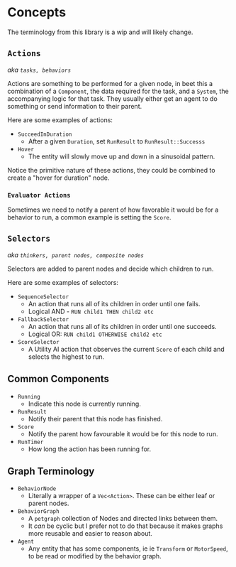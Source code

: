 # Concepts
<!-- keep all code references in sync with docs please -->

The terminology from this library is a wip and will likely change.

## `Actions`
*aka `tasks, behaviors`*

Actions are something to be performed for a given node, in beet this a combination of a `Component`, the data required for the task, and a `System`, the accompanying logic for that task. They usually either get an agent to do something or send information to their parent.


Here are some examples of actions:

- `SucceedInDuration`
	- After a given `Duration`, set `RunResult` to `RunResult::Successs`
- `Hover`
	- The entity will slowly move up and down in a sinusoidal pattern.

Notice the primitive nature of these actions, they could be combined to create a "hover for duration" node.


### `Evaluator Actions`

Sometimes we need to notify a parent of how favorable it would be for a behavior to run, a common example is setting the `Score`.


## `Selectors`

*aka `thinkers, parent nodes, composite nodes`*

Selectors are added to parent nodes and decide which children to run. 

Here are some examples of selectors:
- `SequenceSelector`
	- An action that runs all of its children in order until one fails.
	- Logical AND - `RUN child1 THEN child2 etc`
- `FallbackSelector`
	- An action that runs all of its children in order until one succeeds.
	- Logical OR: `RUN child1 OTHERWISE child2 etc`
- `ScoreSelector`
	- A Utility AI action that observes the current `Score` of each child and selects the highest to run.

## Common Components

- `Running`
	- Indicate this node is currently running.
- `RunResult`
	- Notify their parent that this node has finished.
- `Score`
	- Notify the parent how favourable it would be for this node to run.
- `RunTimer`
	- How long the action has been running for.

## Graph Terminology

- `BehaviorNode`
	- Literally a wrapper of a `Vec<Action>`. These can be either leaf or parent nodes.
- `BehaviorGraph`
	- A `petgraph` collection of Nodes and directed links between them. 
	- It *can* be cyclic but I prefer not to do that because it makes graphs more reusable and easier to reason about.
- `Agent`
	- Any entity that has some components, ie ie `Transform` or `MotorSpeed`, to be read or modified by the behavior graph.
